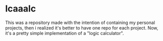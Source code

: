 # lcaaalc

This was a repository made with the intention of containing
my personal projects, then i realized it's better to have one
repo for each project. Now, it's a pretty simple implementation
of a "logic calculator".
